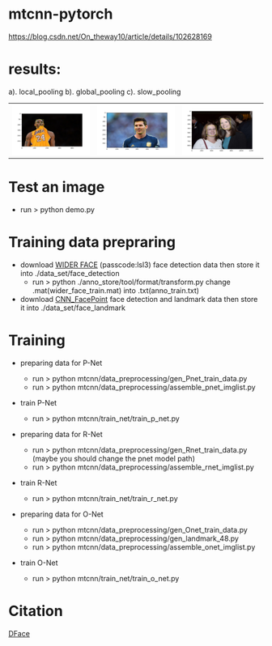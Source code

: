 # mtcnn-pytorch
  https://blog.csdn.net/On_theway10/article/details/102628169

# results:
<table style="border:0px">
   <tr>
       a). local_pooling
       <td><img src="result/r_kobe.jpg" width="200" height="100" frame=void rules=none></td>
       b). global_pooling
       <td><img src="result/r_messi.jpg" width="200" height="100" frame=void rules=none></td>
       c). slow_pooling
       <td><img src="result/r_two_faces.jpg" width="200" height="100" frame=void rules=none></td>
</table>


# Test an image
  * run > python demo.py

# Training data prepraring
  * download [WIDER FACE](https://pan.baidu.com/s/1sJTO7TcQ2576RUqR_IIhbQ) (passcode:lsl3) face detection data then store it into ./data_set/face_detection
    * run > python ./anno_store/tool/format/transform.py change .mat(wider_face_train.mat) into .txt(anno_train.txt)
  * download [CNN_FacePoint](http://mmlab.ie.cuhk.edu.hk/archive/CNN_FacePoint.htm) face detection and landmark data then store it into ./data_set/face_landmark

# Training
  * preparing data for P-Net
    * run > python mtcnn/data_preprocessing/gen_Pnet_train_data.py
    * run > python mtcnn/data_preprocessing/assemble_pnet_imglist.py
  * train P-Net
    * run > python mtcnn/train_net/train_p_net.py

  * preparing data for R-Net
    * run > python mtcnn/data_preprocessing/gen_Rnet_train_data.py (maybe you should change the pnet model path)
    * run > python mtcnn/data_preprocessing/assemble_rnet_imglist.py
  * train R-Net
    * run > python mtcnn/train_net/train_r_net.py

  * preparing data for O-Net
    * run > python mtcnn/data_preprocessing/gen_Onet_train_data.py
    * run > python mtcnn/data_preprocessing/gen_landmark_48.py
    * run > python mtcnn/data_preprocessing/assemble_onet_imglist.py
  * train O-Net
    * run > python mtcnn/train_net/train_o_net.py

 # Citation
   [DFace](https://github.com/kuaikuaikim/DFace)
